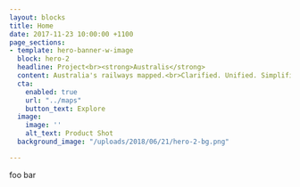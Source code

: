 ```yaml
---
layout: blocks
title: Home
date: 2017-11-23 10:00:00 +1100
page_sections:
- template: hero-banner-w-image
  block: hero-2
  headline: Project<br><strong>Australis</strong>
  content: Australia's railways mapped.<br>Clarified. Unified. Simplified.
  cta:
    enabled: true
    url: "../maps"
    button_text: Explore
  image:
    image: ''
    alt_text: Product Shot
  background_image: "/uploads/2018/06/21/hero-2-bg.png"

---
```

foo bar